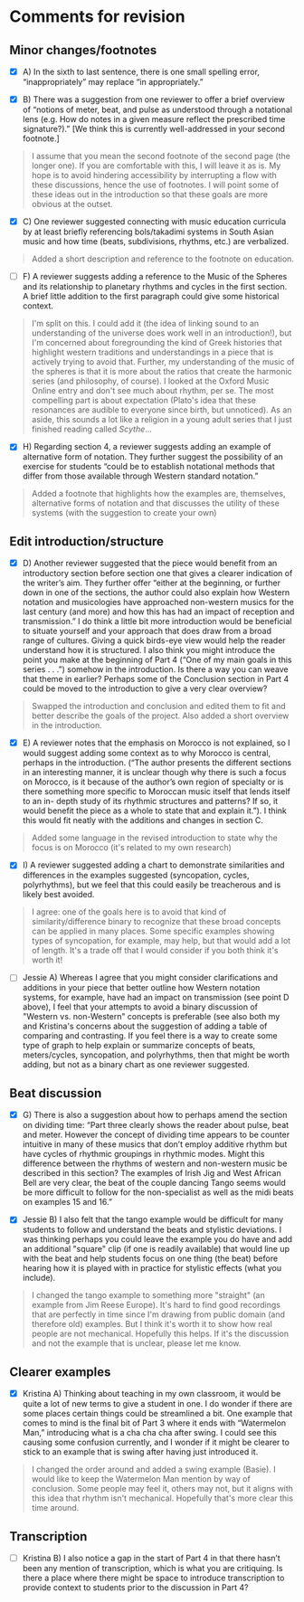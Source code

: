 # Comments for revision

## Minor changes/footnotes

- [x] A) In the sixth to last sentence, there is one small spelling error, “inappropriately” may replace “in appropriately.”

- [x] B) There was a suggestion from one reviewer to offer a brief overview of “notions of meter, beat, and pulse as understood through a notational lens (e.g. How do notes in a given measure reflect the prescribed time signature?).” [We think this is currently well-addressed in your second footnote.]

> I assume that you mean the second footnote of the second page (the longer one). If you are comfortable with this, I will leave it as is. My hope is to avoid hindering accessibility by interrupting a flow with these discussions, hence the use of footnotes. I will point some of these ideas out in the introduction so that these goals are more obvious at the outset.

- [x] C) One reviewer suggested connecting with music education curricula by at least briefly referencing bols/takadimi systems in South Asian music and how time (beats, subdivisions, rhythms, etc.) are verbalized.

> Added a short description and reference to the footnote on education.

- [ ] F) A reviewer suggests adding a reference to the Music of the Spheres and its relationship to planetary rhythms and cycles in the first section. A brief little addition to the first paragraph could give some historical context.

> I'm split on this. I could add it (the idea of linking sound to an understanding of the universe does work well in an introduction!), but I'm concerned about foregrounding the kind of Greek histories that highlight western traditions and understandings in a piece that is actively trying to avoid that. Further, my understanding of the music of the spheres is that it is more about the ratios that create the harmonic series (and philosophy, of course). I looked at the Oxford Music Online entry and don't see much about rhythm, per se. The most compelling part is about expectation (Plato's idea that these resonances are audible to everyone since birth, but unnoticed). As an aside, this sounds a lot like a religion in a young adult series that I just finished reading called *Scythe*...

- [x] H) Regarding section 4, a reviewer suggests adding an example of alternative form of notation. They further suggest the possibility of an exercise for students “could be to establish notational methods that differ from those available through Western standard notation.”

> Added a footnote that highlights how the examples are, themselves, alternative forms of notation and that discusses the utility of these systems (with the suggestion to create your own)

## Edit introduction/structure

- [x] D) Another reviewer suggested that the piece would benefit from an introductory section before section one that gives a clearer indication of the writer’s aim. They further offer “either at the beginning, or further down in one of the sections, the author could also explain how Western notation and musicologies have approached non-western musics for the last century (and more) and how this has had an impact of reception and transmission.” I do think a little bit more introduction would be beneficial to situate yourself and your approach that does draw from a broad range of cultures. Giving a quick birds-eye view would help the reader understand how it is structured. I also think you might introduce the point you make at the beginning of Part 4 (“One of my main goals in this series . . .”) somehow in the introduction. Is there a way you can weave that theme in earlier? Perhaps some of the Conclusion section in Part 4 could be moved to the introduction to give a very clear overview?

> Swapped the introduction and conclusion and edited them to fit and better describe the goals of the project. Also added a short overview in the introduction.

- [x] E) A reviewer notes that the emphasis on Morocco is not explained, so I would suggest adding some context as to why Morocco is central, perhaps in the introduction. (“The author presents the different sections in an interesting manner, it is unclear though why there is such a focus on Morocco, is it because of the author’s own region of specialty or is there something more specific to Moroccan music itself that lends itself to an in- depth study of its rhythmic structures and patterns? If so, it would benefit the piece as a whole to state that and explain it.”). I think this would fit neatly with the additions and changes in section C.

> Added some language in the revised introduction to state why the focus is on Morocco (it's related to my own research)

- [x] I) A reviewer suggested adding a chart to demonstrate similarities and differences in the examples suggested (syncopation, cycles, polyrhythms), but we feel that this could easily be treacherous and is likely best avoided.

> I agree: one of the goals here is to avoid that kind of similarity/difference binary to recognize that these broad concepts can be applied in many places. Some specific examples showing types of syncopation, for example, may help, but that would add a lot of length. It's a trade off that I would consider if you both think it's worth it!

- [ ] Jessie A) Whereas I agree that you might consider clarifications and additions in your piece that better outline how Western notation systems, for example, have had an impact on transmission (see point D above), I feel that your attempts to avoid a binary discussion of "Western vs. non-Western" concepts is preferable (see also both my and Kristina's concerns about the suggestion of adding a table of comparing and contrasting. If you feel there is a way to create some type of graph to help explain or summarize concepts of beats, meters/cycles, syncopation, and polyrhythms, then that might be worth adding, but not as a binary chart as one reviewer suggested.

## Beat discussion

- [x] G) There is also a suggestion about how to perhaps amend the section on dividing time: “Part three clearly shows the reader about pulse, beat and meter. However the concept of dividing time appears to be counter intuitive in many of these musics that don’t employ additive rhythm but have cycles of rhythmic groupings in rhythmic modes. Might this difference between the rhythms of western and non-western music be described in this section? The examples of Irish Jig and West African Bell are very clear, the beat of the couple dancing Tango seems would be more difficult to follow for the non-specialist as well as the midi beats on examples 15 and 16.”

- [x] Jessie B) I also felt that the tango example would be difficult for many students to follow and understand the beats and stylistic deviations. I was thinking perhaps you could leave the example you do have and add an additional "square" clip (if one is readily available) that would line up with the beat and help students focus on one thing (the beat) before hearing how it is played with in practice for stylistic effects (what you include).

> I changed the tango example to something more "straight" (an example from Jim Reese Europe). It's hard to find good recordings that are perfectly in time since I'm drawing from public domain (and therefore old) examples. But I think it's worth it to show how real people are not mechanical. Hopefully this helps. If it's the discussion and not the example that is unclear, please let me know.

## Clearer examples

- [x] Kristina A) Thinking about teaching in my own classroom, it would be quite a lot of new terms to give a student in one. I do wonder if there are some places certain things could be streamlined a bit. One example that comes to mind is the final bit of Part 3 where it ends with “Watermelon Man,” introducing what is a cha cha cha after swing. I could see this causing some confusion currently, and I wonder if it might be clearer to stick to an example that is swing after having just introduced it.

> I changed the order around and added a swing example (Basie). I would like to keep the Watermelon Man mention by way of conclusion. Some people may feel it, others may not, but it aligns with this idea that rhythm isn't mechanical. Hopefully that's more clear this time around.

## Transcription

- [ ] Kristina B) I also notice a gap in the start of Part 4 in that there hasn’t been any mention of transcription, which is what you are critiquing. Is there a place where there might be space to introduce transcription to provide context to students prior to the discussion in Part 4?
